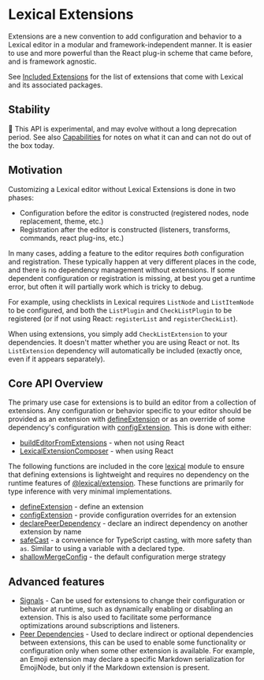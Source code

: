 # Lexical Extensions

Extensions are a new convention to add configuration and behavior to a Lexical
editor in a modular and framework-independent manner. It is easier to use and
more powerful than the React plug-in scheme that came before, and is framework
agnostic.

See [Included Extensions](./included-extensions) for the list of extensions
that come with Lexical and its associated packages.

## Stability

🧪 This API is experimental, and may evolve without a long deprecation
period. See also [Capabilities](#capabilities) for notes on what it
can and can not do out of the box today.

## Motivation

Customizing a Lexical editor without Lexical Extensions is done in two phases:

* Configuration before the editor is constructed
  (registered nodes, node replacement, theme, etc.)
* Registration after the editor is constructed
  (listeners, transforms, commands, react plug-ins, etc.)

In many cases, adding a feature to the editor requires *both* configuration
and registration. These typically happen at very different places in the code,
and there is no dependency management without extensions. If some dependent
configuration or registration is missing, at best you get a runtime error, but
often it will partially work which is tricky to debug.

For example, using checklists in Lexical requires `ListNode` and `ListItemNode`
to be configured, and both the `ListPlugin` and `CheckListPlugin` to be registered
(or if not using React: `registerList` and `registerCheckList`).

When using extensions, you simply add `CheckListExtension` to your dependencies.
It doesn't matter whether you are using React or not. Its `ListExtension`
dependency will automatically be included (exactly once, even if it appears separately).

## Core API Overview

The primary use case for extensions is to build an editor from a collection of
extensions. Any configuration or behavior specific to your editor should be
provided as an extension with
[defineExtension](/docs/api/modules/lexical#defineextension) or as an override
of some dependency's configuration with
[configExtension](/docs/api/modules/lexical#configextension). This is done
with either:

* [buildEditorFromExtensions](/docs/api/modules/lexical_extension#buildeditorfromextensions) - when not using React
* [LexicalExtensionComposer](/docs/api/modules/lexical_react_LexicalExtensionComposer) - when using React

The following functions are included in the core
[lexical](/docs/api/modules/lexical) module to ensure that defining
extensions is lightweight and requires no dependency on the runtime
features of [@lexical/extension](/docs/api/modules/lexical_extension).
These functions are primarily for type inference with very minimal
implementations.

* [defineExtension](/docs/api/modules/lexical#defineextension) - define an extension
* [configExtension](/docs/api/modules/lexical#configextension) - provide configuration overrides for an extension
* [declarePeerDependency](/docs/api/modules/lexical#declarepeerdependency) - declare an indirect dependency on another extension by name
* [safeCast](/docs/api/modules/lexical#safecast) - a convenience for TypeScript casting, with more safety than `as`. Similar to using a variable with a declared type.
* [shallowMergeConfig](/docs/api/modules/lexical#shallowmergeconfig) - the default configuration merge strategy

## Advanced features

- [Signals](./signals) - Can be used for extensions to change their configuration or behavior at runtime, such as dynamically enabling or disabling an extension. This is also used to facilitate some performance optimizations around subscriptions and listeners.
- [Peer Dependencies](./peer-dependencies) - Used to declare indirect or optional dependencies between extensions, this can be used to enable some functionality or configuration only when some other extension is available. For example, an Emoji extension may declare a specific Markdown serialization for EmojiNode, but only if the Markdown extension is present.
